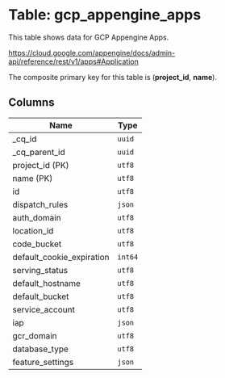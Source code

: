 # Table: gcp_appengine_apps

This table shows data for GCP Appengine Apps.

https://cloud.google.com/appengine/docs/admin-api/reference/rest/v1/apps#Application

The composite primary key for this table is (**project_id**, **name**).

## Columns

| Name          | Type          |
| ------------- | ------------- |
|_cq_id|`uuid`|
|_cq_parent_id|`uuid`|
|project_id (PK)|`utf8`|
|name (PK)|`utf8`|
|id|`utf8`|
|dispatch_rules|`json`|
|auth_domain|`utf8`|
|location_id|`utf8`|
|code_bucket|`utf8`|
|default_cookie_expiration|`int64`|
|serving_status|`utf8`|
|default_hostname|`utf8`|
|default_bucket|`utf8`|
|service_account|`utf8`|
|iap|`json`|
|gcr_domain|`utf8`|
|database_type|`utf8`|
|feature_settings|`json`|